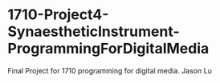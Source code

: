 # 1710-Project4-SynaestheticInstrument-ProgrammingForDigitalMedia
 Final Project for 1710 programming for digital media. Jason Lu
